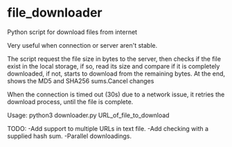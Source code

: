 # file_downloader
Python script for download files from internet

Very useful when connection or server aren't stable.

The script request the file size in bytes to the server,
then checks if the file exist in the local storage, if so,
read its size and compare if it is completely downloaded, if not,
starts to download from the remaining bytes.
At the end, shows the MD5 and SHA256 sums.Cancel changes

When the connection is timed out (30s) due to a network issue,
it retries the download process, until the file is complete.


Usage:
python3 downloader.py URL_of_file_to_download


TODO:
-Add support to multiple URLs in text file.
-Add checking with a supplied hash sum.
-Parallel downloadings.
